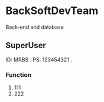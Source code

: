 # BackSoftDevTeam
 Back-end and database
## SuperUser
ID: MRBS .
PS: 123454321 .
### Function
1. 111
2. 222
